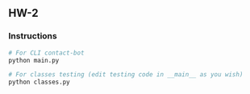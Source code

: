 ## HW-2

### Instructions

```bash
# For CLI contact-bot
python main.py

# For classes testing (edit testing code in __main__ as you wish)
python classes.py
```
